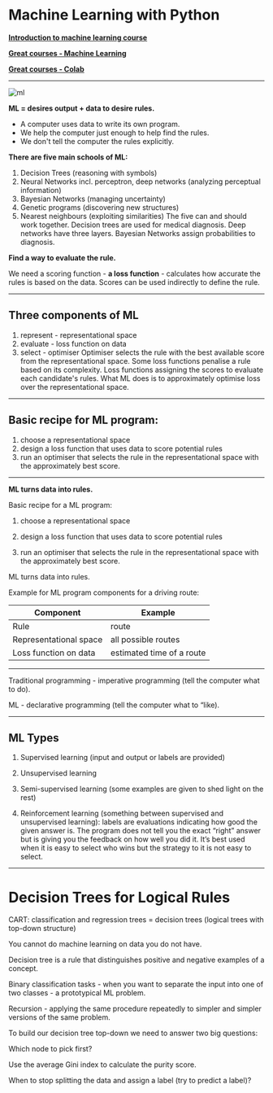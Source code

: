# Machine Learning with Python

**[Introduction to machine learning course](https://www.thegreatcourses.com/courses/introduction-to-machine-learning)**

**[Great courses - Machine Learning](https://github.com/mlittmancs/great_courses_ml)**

**[Great courses - Colab](https://colab.research.google.com/github/mlittmancs/great_courses_ml/blob/master/)**

---



![ml](https://i.imgur.com/dPoSllF.png)

**ML = desires output + data to desire rules.**

- A computer uses data to write its own program.
- We help the computer just enough to help find the rules.
- We don't tell the computer the rules explicitly.

**There are five main schools of ML:**
1. Decision Trees (reasoning with symbols)
2. Neural Networks incl. perceptron, deep networks (analyzing perceptual information)
3. Bayesian Networks (managing uncertainty)
4. Genetic programs (discovering new structures)
5. Nearest neighbours (exploiting similarities)
The five can and should work together.
Decision trees are used for medical diagnosis.
Deep networks have three layers.
Bayesian Networks assign probabilities to diagnosis.

**Find a way to evaluate the rule.**

We need a scoring function - **a loss function** - calculates how accurate the rules is based on the data.
Scores can be used indirectly to define the rule.

---

## Three components of ML
1. represent - representational space
2. evaluate - loss function on data
3. select - optimiser
Optimiser selects the rule with the best available score from the representational space.
Some loss functions penalise a rule based on its complexity.
Loss functions assigning the scores to evaluate each candidate's rules.
What ML does is to approximately optimise loss over the representational space.

---

## Basic recipe for ML program:
1. choose a representational space
2. design a loss function that uses data to score potential rules
3. run an optimiser that selects the rule in the representational space with the approximately best score.
---

**ML turns data into rules.**

Basic recipe for a ML program:

1. choose a representational space

2. design a loss function that uses data to score potential rules

3. run an optimiser that selects the rule in the representational space with the approximately best score.

ML turns data into rules.

Example for ML program components for a driving route:

| Component | Example |
|------|-------|
| Rule | route |
|Representational space|all possible routes|
|Loss function on data|estimated time of a route|

---

Traditional programming - imperative programming (tell the computer what to do).

ML - declarative programming (tell the computer what to “like).

---

## ML Types

1. Supervised learning (input and output or labels are provided)

2. Unsupervised learning 

3. Semi-supervised learning (some examples are given to shed light on the rest)

4. Reinforcement learning (something between supervised and unsupervised learning): labels are evaluations indicating how good the given answer is. The program does not tell you the exact “right” answer but is giving you the feedback on how well you did it. It’s best used when it is easy to select who wins but the strategy to it is not easy to select.

---
# Decision Trees for Logical Rules
CART: classification and regression trees = decision trees (logical trees with top-down structure)

You cannot do machine learning on data you do not have.

Decision tree is a rule that distinguishes positive and negative examples of a concept.

Binary classification tasks - when you want to separate the input into one of two classes - a prototypical ML problem.

Recursion - applying the same procedure repeatedly to simpler and simpler versions of the same problem.

To build our decision tree top-down we need to answer two big questions:

 Which node to pick first?

Use the average Gini index to calculate the purity score.

When to stop splitting the data and assign a label (try to predict a label)?
